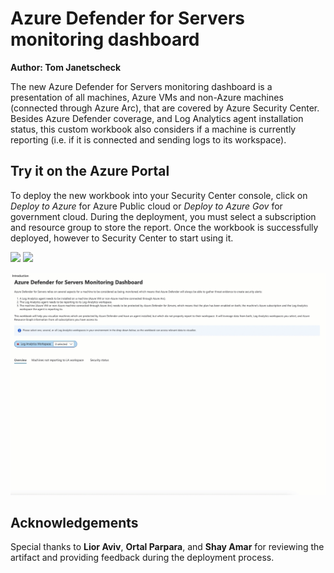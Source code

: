 # Azure Defender for Servers monitoring dashboard

**Author: Tom Janetscheck**

The new Azure Defender for Servers monitoring dashboard is a presentation of all machines, Azure VMs and non-Azure machines (connected through Azure Arc), that are covered by Azure Security Center. Besides Azure Defender coverage, and Log Analytics agent installation status, this custom workbook also considers if a machine is currently reporting (i.e. if it is connected and sending logs to its workspace).

## Try it on the Azure Portal

To deploy the new workbook into your Security Center console, click on *Deploy to Azure* for Azure Public cloud or *Deploy to Azure Gov* for government cloud.
During the deployment, you must select a subscription and resource group to store the report. Once the workbook is successfully deployed, however to Security Center to start using it.

<a href="https://aka.ms/AAe4g56" target="_blank"><img src="https://aka.ms/deploytoazurebutton"/></a>
<a href="https://aka.ms/AAe4g57" target="_blank"><img src="https://aka.ms/deploytoazuregovbutton"/></a>

![Dashboard demo](defmon.gif)

## Acknowledgements
Special thanks to **Lior Aviv**, **Ortal Parpara**, and **Shay Amar** for reviewing the artifact and providing feedback during the deployment process.